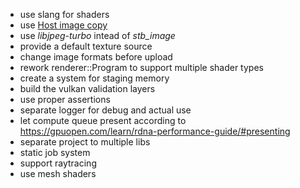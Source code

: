 - use slang for shaders
- use [Host image copy](https://docs.vulkan.org/samples/latest/samples/extensions/host_image_copy/README.html)
- use _libjpeg-turbo_ intead of _stb_image_ 
- provide a default texture source
- change image formats before upload
- rework renderer::Program to support multiple shader types
- create a system for staging memory
- build the vulkan validation layers
- use proper assertions
- separate logger for debug and actual use
- let compute queue present according to https://gpuopen.com/learn/rdna-performance-guide/#presenting
- separate project to multiple libs
- static job system
- support raytracing
- use mesh shaders
